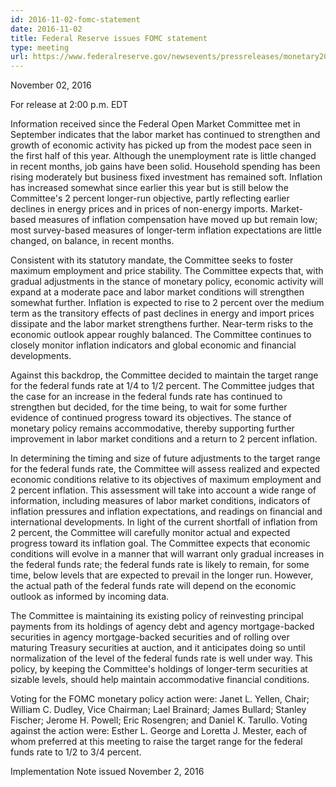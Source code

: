 ```yaml
---
id: 2016-11-02-fomc-statement
date: 2016-11-02
title: Federal Reserve issues FOMC statement
type: meeting
url: https://www.federalreserve.gov/newsevents/pressreleases/monetary20161102a.htm
---
```


November 02, 2016

For release at 2:00 p.m. EDT

Information received since the Federal Open Market Committee met in September indicates that the labor market has continued to strengthen and growth of economic activity has picked up from the modest pace seen in the first half of this year. Although the unemployment rate is little changed in recent months, job gains have been solid. Household spending has been rising moderately but business fixed investment has remained soft. Inflation has increased somewhat since earlier this year but is still below the Committee's 2 percent longer-run objective, partly reflecting earlier declines in energy prices and in prices of non-energy imports. Market-based measures of inflation compensation have moved up but remain low; most survey-based measures of longer-term inflation expectations are little changed, on balance, in recent months.

Consistent with its statutory mandate, the Committee seeks to foster maximum employment and price stability. The Committee expects that, with gradual adjustments in the stance of monetary policy, economic activity will expand at a moderate pace and labor market conditions will strengthen somewhat further. Inflation is expected to rise to 2 percent over the medium term as the transitory effects of past declines in energy and import prices dissipate and the labor market strengthens further. Near-term risks to the economic outlook appear roughly balanced. The Committee continues to closely monitor inflation indicators and global economic and financial developments.

Against this backdrop, the Committee decided to maintain the target range for the federal funds rate at 1/4 to 1/2 percent. The Committee judges that the case for an increase in the federal funds rate has continued to strengthen but decided, for the time being, to wait for some further evidence of continued progress toward its objectives. The stance of monetary policy remains accommodative, thereby supporting further improvement in labor market conditions and a return to 2 percent inflation.

In determining the timing and size of future adjustments to the target range for the federal funds rate, the Committee will assess realized and expected economic conditions relative to its objectives of maximum employment and 2 percent inflation. This assessment will take into account a wide range of information, including measures of labor market conditions, indicators of inflation pressures and inflation expectations, and readings on financial and international developments. In light of the current shortfall of inflation from 2 percent, the Committee will carefully monitor actual and expected progress toward its inflation goal. The Committee expects that economic conditions will evolve in a manner that will warrant only gradual increases in the federal funds rate; the federal funds rate is likely to remain, for some time, below levels that are expected to prevail in the longer run. However, the actual path of the federal funds rate will depend on the economic outlook as informed by incoming data.

The Committee is maintaining its existing policy of reinvesting principal payments from its holdings of agency debt and agency mortgage-backed securities in agency mortgage-backed securities and of rolling over maturing Treasury securities at auction, and it anticipates doing so until normalization of the level of the federal funds rate is well under way. This policy, by keeping the Committee's holdings of longer-term securities at sizable levels, should help maintain accommodative financial conditions.

Voting for the FOMC monetary policy action were: Janet L. Yellen, Chair; William C. Dudley, Vice Chairman; Lael Brainard; James Bullard; Stanley Fischer; Jerome H. Powell; Eric Rosengren; and Daniel K. Tarullo. Voting against the action were: Esther L. George and Loretta J. Mester, each of whom preferred at this meeting to raise the target range for the federal funds rate to 1/2 to 3/4 percent.

Implementation Note issued November 2, 2016